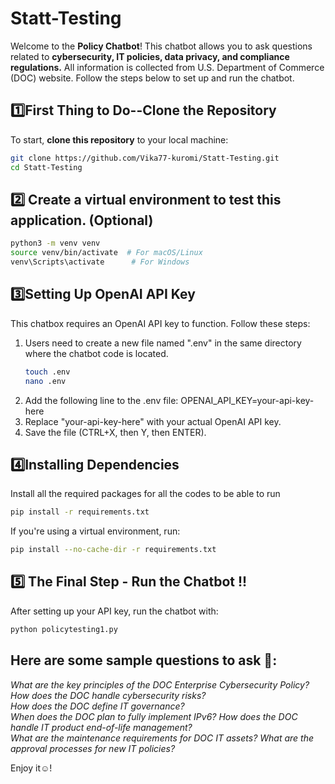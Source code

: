 # Statt-Testing
Welcome to the **Policy Chatbot**! This chatbot allows you to ask questions related to **cybersecurity, IT policies, data privacy, and compliance regulations.** All information is collected from U.S. Department of Commerce (DOC) website. Follow the steps below to set up and run the chatbot.

## 1️⃣First Thing to Do--Clone the Repository
To start, **clone this repository** to your local machine:
```bash
git clone https://github.com/Vika77-kuromi/Statt-Testing.git
cd Statt-Testing
```

## 2️⃣ Create a virtual environment to test this application. (Optional)
```bash
python3 -m venv venv 
source venv/bin/activate  # For macOS/Linux
venv\Scripts\activate      # For Windows
```

## 3️⃣Setting Up OpenAI API Key
This chatbox requires an OpenAI API key to function. Follow these steps:

1. Users need to create a new file named ".env" in the same directory where the chatbot code is located.
   ```bash
   touch .env
   nano .env
   ```
2. Add the following line to the .env file:
   OPENAI_API_KEY=your-api-key-here
3. Replace "your-api-key-here" with your actual OpenAI API key.
4. Save the file (CTRL+X, then Y, then ENTER).

## 4️⃣Installing Dependencies
Install all the required packages for all the codes to be able to run
```bash
pip install -r requirements.txt
```
If you're using a virtual environment, run:
```bash
pip install --no-cache-dir -r requirements.txt
```

## 5️⃣ The Final Step - Run the Chatbot !!
After setting up your API key, run the chatbot with:
   ```bash
   python policytesting1.py
   ```

## Here are some sample questions to ask 👀:
*What are the key principles of the DOC Enterprise Cybersecurity Policy?*  
*How does the DOC handle cybersecurity risks?*  
*How does the DOC define IT governance?*  
*When does the DOC plan to fully implement IPv6?* 
*How does the DOC handle IT product end-of-life management?*  
*What are the maintenance requirements for DOC IT assets?* 
*What are the approval processes for new IT policies?*

Enjoy it☺️!


